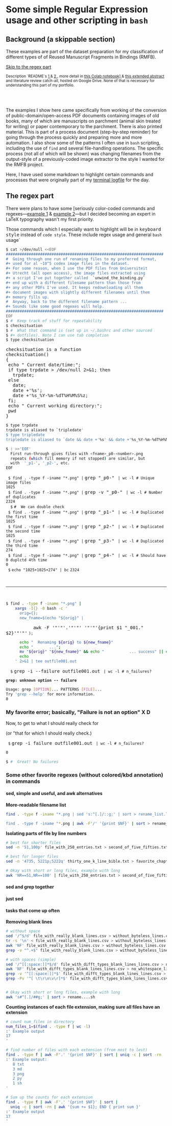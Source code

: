 # Some simple Regular Expression usage and other scripting in `bash` 

## Background (a skippable section)

These examples are part of the dataset preparation for my classification of different types of
of Reused Manuscript Fragments in Bindings (RMFB). 

[Skip to the regex part](https://github.com/bballdave025/portfolio-amz-agi/edit/main/isolated_examples/regex_simple.md#the-regex-part)

<sub>
Description `README`s 
<a href="https://github.com/bballdave025/fhtw-paper-code-prep/tree/main"
   target="_blank">
  1
</a> 
& 
<a href="https://github.com/bballdave025/manuscript-waste-reuse-finder/main"
   target="_blank">
  2
</a>,
more detail in 
<a href="https://colab.research.google.com/github/bballdave025/rib-wrist-in-bin-din/blob/main/Paper_Code_Prep_01.ipynb"
   target="_blank">
  this Colab notebook]
</a>
& 
<a href="https://docs.google.com/document/d/1JAIL4PFmIm3_gScfscTj88yXKjorG7NIcXnTlT2IcSI/edit?usp=sharing
   target="_blank">
  this extended abstract
</a>
and literature review catch-all, hosted on Google Drive. None of that is necessary for understanding 
this part of my portfolio.
</sub>

<br/><br/>

The examples I show here came specifically from working of the conversion of
public-domain/open-access PDF documents containing images of old books, many of which are 
manuscripts on parchment (animal skin treated for writing) or paper contemporary to the 
parchment. There is also printed material. This is part of a process document (step-by-step
reminder) for going through the process quickly and preparing more and more automation. I 
also show some of the patterns I often use in `bash` scripting, including the use of `find` 
and several file-handling operations. The specific process (not all of which will be shown)
was changing filenames from the output-style of a previously-coded image extractor to the
style I wanted for the RMFB project.

Here, I have used some markdown to highlight certain
commands and processes that were originally part of my 
[terminal logfile](https://github.com/bballdave025/fhtw-paper-code-prep/blob/main/dataset_preparation_examples/steps_walkthrough_pdf_through_jpeg.log) 
for the day.

## The regex part

There were plans to have some [seriously color-coded commands and regexes&mdash;[example 1](https://github.com/bballdave025/portfolio-amz-agi/blob/main/isolated_examples/regex_deeper.md) & [example 2](https://github.com/bballdave025/fhtw-paper-code-prep/blob/main/dataset_preparation_examples/steps_rename_utrecht.md)&mdash;but I decided becoming an expert in LaTeX typography wasn't my first priority.

Those commands which I especially want to highlight will be in <kbd>keyboard style</kbd> instead of <code>code style</code>. These include regex usage and general `bash` usage`

```bash
$ cat >/dev/null <<EOF
#####################################################################
#  Going through one run of renaming files to my preferred format,
#+ used for al ~10^5 codex image files in the dataset.
#+ For some reason, when I use the PDF files from Universiteit 
#+ Utrecht (all open access), the image files extracted using
#+ a script I've put together called  `unwind_the_binding.py`
#+ end up with a different filename pattern than those from
#+ any other PDFs I've used. It keeps redownloading all them
#+ document images with slightly different filenames until them
#+ memory fills up.
#  Anyway, back to the different filename pattern ...
#+ Sounds like some good regexes will help.
#####################################################################
EOF
$ #  Keep track of stuff for repeatability
$ checksituation
$ #  What that command is (set up in ~/.bashrc and other sourced
$ #+ dotfiles). Note I can use tab completion
$ type checksituation
```

<kbd>checksituation is a function</kbd><br/>
<kbd>checksituation()</kbd><br/>
<kbd>{</kbd><br/>
` `<kbd>echo "   Current date/time:";</kbd><br/>
` `<kbd>if type trpdate > /dev/null 2>&1; then</kbd><br/>
`   `<kbd>trpdate;</kbd><br/>
` `<kbd>else</kbd><br/>
`   `<kbd>date;</kbd><br/>
`   `<kbd>date +'%s';</kbd><br/>
`   `<kbd>date +'%s_%Y-%m-%dT%H%M%S%z;</kbd><br/>
` `<kbd>fi;</kbd><br/>
` `<kbd>echo "   Current working directory:";</kbd><br/>
` `<kbd>pwd</kbd><br/>
<kbd>}</kbd><br/>

```bash
$ type trpdate
trpdate is aliased to `tripledate'
$ type tripledate
tripledate is aliased to `date && date +'%s' && date +'%s_%Y-%m-%dT%H%M%S%z''

$ : >>'EOF'
  First run-through gives files with <fname>_p0-<number>.png
  repeats (which fill memory if not stopped) are similar, but
  with  '_p1-', '_p2-', etc.
EOF
```

`  $ find . -type f -iname "*.png" | ` <kbd>grep "_p0-"</kbd> ` | wc -l # Unique image files`<br/>
`1025`<br/>
`  $ find . -type f -iname "*.png" | ` <kbd>grep -v "_p0-"</kbd> ` | wc -l # Number of duplicates`<br/>
`2324`<br/>
`  $` `#  We can double check`<br/>
`  $ find . -type f -iname "*.png" | ` <kbd>grep "_p1-"</kbd> ` | wc -l # Duplicated the first time`<br/>
`1025`<br/>
`  $ find . -type f -iname "*.png" | ` <kbd>grep "_p2-"</kbd> ` | wc -l # Duplicated the second time`<br/>
`1025`<br/>
`  $ find . -type f -iname "*.png" | ` <kbd>grep "_p3-"</kbd> ` | wc -l # Duplicated the third time`<br/>
`274`<br/>
`  $ find . -type f -iname "*.png" | ` <kbd>grep "_p4-"</kbd> ` | wc -l # Should have 0 duplctd 4th time`<br/>
`0`<br/>
`  $ ` `echo "1025+1025+274" | bc`
`2324`

<br/><hr/><br/>

```bash
$ find . -type f -iname "*.png" |
    xargs -I{} -0 bash -c '
      orig={};
      new_fname=$(echo "${orig}" |
```

`            `<kbd>awk -F '"'"'.'"'"' '"'"'{print $1 "_001." $2}'"'"'</kbd> `);`

```bash
      echo "  Renaming ${orig} to ${new_fname}"
      echo "       ...";
      mv "${orig}" "${new_fname}" && echo "           ... success" || echo "           ... FAILURE";
      echo
    ' 2>&1 | tee outfile001.out
```

`  $` <kbd>grep -i --failure outfile001.out</kbd> ` | wc -l # n_failures?`

<strong>`grep: unknown option -- failure`</strong>

```bash
Usage: grep [OPTION]... PATTERNS [FILE]...
Try 'grep --help' for more information.
0
```

### My favorite error; basically, "Failure is not an option" X D

Now, to get to what I should really check for

(or "that for which I should really check.)

` $` <kbd>grep -i failure outfile001.out</kbd> ` | wc -l # n_failures?`

```bash
0

$ #  Great! No failures
```

### Some other favorite regexes (without colored/kbd annotation) in commands

#### sed, simple and useful, and awk alternatives

<strong>More-readable filename list</strong>

```bash
find . -type f -iname "*.png | sed 's:^[.]/::g;' | sort > rename_list.lst

find . -type f -iname "*.png | awk -F'/' '{print $NF}' | sort > rename_list.lst
```

<strong>Isolating parts of file by line numbers</strong>

```bash
# best for shorter files
sed -n '51,100p' file_with_250_entries.txt > second_of_five_fifties.txt 

# best for longer files
sed -n '4735, 5221p;5222q' thirty_one_k_line_bible.txt > favorite_chapter.txt

# Okay with short or long files, example with long
awk 'NR==51,NR==100' | file_with_250_entries.txt > second_of_five_fifties.txt
```

#### sed and grep together


#### just sed



#### tasks that come up often

<strong>Removing blank lines</strong>

```bash
# without space
sed '/^$/d' file_with_really_blank_lines.csv > without_byteless_lines.csv 
tr -s '\n' < file_with_really_blank_lines.csv > without_byteless_lines.csv 
awk 'NF' file_with_really_blank_lines.csv > without_byteless_lines.csv 
grep -v "^.+$" file_with_really_blank_lines.csv > without_byteless_lines.csv 

# with spaces (simple)
sed '/^[[:space:]]*$/d' file_with_difft_types_blank_lines_lines.csv > no_whitespace_lines.csv
awk 'NF' file_with_difft_types_blank_lines_lines.csv > no_whitespace_lines.csv
grep -v '^[[:space:]]*$' file_with_difft_types_blank_lines_lines.csv > no_whitespace_lines.csv
grep -Pv '^[ \t\r\n\v\r]*$' file_with_difft_types_blank_lines_lines.csv > no_whitespace_lines.csv


# Okay with short or long files, example with long
awk 's#^[.]/##g;' | sort > rename....sh
```

<strong>Counting instances of each file extension, making sure all files have an extension</strong>

```bash
# count num_files in directory
num_files_1=$(find . -type f | wc -l)
:' Example output
17
'

# find number of files with each extension (from most to lest)
find . -type f | awk -F'.' '{print $NF}' | sort | uniq -c | sort -rn
:' Example output:
   8 txt
   3 md
   3 png
   2 py
   1 sh
'

# Sum up the counts for each extension
find . -type f | awk -F'.' '{print $NF}' | sort |
  uniq -c | sort -rn | awk '{sum += $1}; END { print sum }' 
:' Example output
17
'

